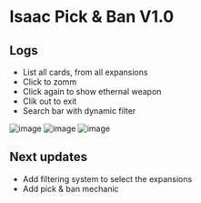 # Isaac Pick & Ban V1.0

## Logs

- List all cards, from all expansions
- Click to zomm
- Click again to show ethernal weapon
- Clik out to exit
- Search bar with dynamic filter

![image](https://github.com/user-attachments/assets/cb95395a-6362-4677-8874-fd61e7c28d96)
![image](https://github.com/user-attachments/assets/e37288a6-ead9-4b1c-b89d-c23d93cb094f)
![image](https://github.com/user-attachments/assets/a08b088c-a981-4fab-aeb4-6a2593a82e73)

## Next updates

- Add filtering system to select the expansions
- Add pick & ban mechanic
